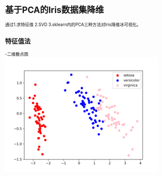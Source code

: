 # 基于PCA的Iris数据集降维
通过1.求特征值 2.SVD 3.sklearn内的PCA三种方法对Iris降维冰可视化。

## 特征值法
-二维散点图
![image](2d_with_eig.png)
